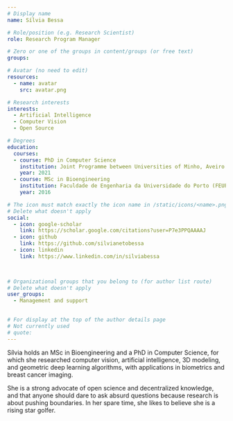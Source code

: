 ```yaml
---
# Display name
name: Sílvia Bessa

# Role/position (e.g. Research Scientist)
role: Research Program Manager

# Zero or one of the groups in content/groups (or free text)
groups:

# Avatar (no need to edit)
resources:
  - name: avatar
    src: avatar.png

# Research interests
interests:
  - Artificial Intelligence
  - Computer Vision
  - Open Source

# Degrees
education:
  courses:
  - course: PhD in Computer Science
    institution: Joint Programme between Universities of Minho, Aveiro and Porto (MAPi)
    year: 2021
  - course: MSc in Bioengineering
    institution: Faculdade de Engenharia da Universidade do Porto (FEUP)
    year: 2016

# The icon must match exactly the icon name in /static/icons/<name>.png
# Delete what doesn't apply
social:
  - icon: google-scholar
    link: https://scholar.google.com/citations?user=P7e3PPQAAAAJ
  - icon: github
    link: https://github.com/silvianetobessa
  - icon: linkedin
    link: https://www.linkedin.com/in/silviabessa

  

# Organizational groups that you belong to (for author list route)
# Delete what doesn't apply
user_groups:
  - Management and support
 

# For display at the top of the author details page
# Not currently used
# quote:
---
```


Sílvia holds an MSc in Bioengineering and a PhD in Computer Science, for which she researched computer vision, artificial intelligence, 3D modeling, and geometric deep learning algorithms, with applications in biometrics and breast cancer imaging.
  
She is a strong advocate of open science and decentralized knowledge, and that anyone should dare to ask absurd questions because research is about pushing boundaries. 
In her spare time,  she likes to believe she is a rising star golfer.
